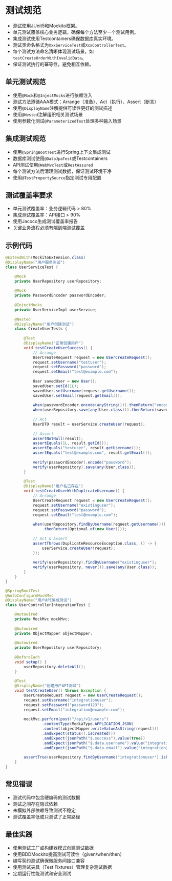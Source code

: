 # 测试规范

- 测试使用JUnit5和Mockito框架。
- 单元测试覆盖核心业务逻辑，确保每个方法至少一个测试用例。
- 集成测试使用Testcontainers确保数据库真实环境。
- 测试类命名格式为`XxxServiceTest`或`XxxControllerTest`。
- 每个测试方法命名清晰体现测试场景，如`testCreateOrderWithInvalidData`。
- 保证测试执行的幂等性，避免相互依赖。

## 单元测试规范
- 使用`@Mock`和`@InjectMocks`进行依赖注入
- 测试方法遵循AAA模式：Arrange（准备）、Act（执行）、Assert（断言）
- 使用`@DisplayName`注解提供可读性更好的测试描述
- 使用`@Nested`注解组织相关测试场景
- 使用参数化测试`@ParameterizedTest`处理多种输入场景

## 集成测试规范
- 使用`@SpringBootTest`进行Spring上下文集成测试
- 数据库测试使用`@DataJpaTest`或Testcontainers
- API测试使用`@WebMvcTest`或`RestAssured`
- 每个测试方法后清理测试数据，保证测试环境干净
- 使用`@TestPropertySource`指定测试专用配置

## 测试覆盖率要求
- 单元测试覆盖率：业务逻辑代码 > 80%
- 集成测试覆盖率：API接口 > 90%
- 使用Jacoco生成测试覆盖率报告
- 关键业务流程必须有端到端测试覆盖

## 示例代码
```java
@ExtendWith(MockitoExtension.class)
@DisplayName("用户服务测试")
class UserServiceTest {

    @Mock
    private UserRepository userRepository;
    
    @Mock
    private PasswordEncoder passwordEncoder;
    
    @InjectMocks
    private UserServiceImpl userService;
    
    @Nested
    @DisplayName("用户创建测试")
    class CreateUserTests {
        
        @Test
        @DisplayName("正常创建用户")
        void testCreateUserSuccess() {
            // Arrange
            UserCreateRequest request = new UserCreateRequest();
            request.setUsername("testuser");
            request.setPassword("password");
            request.setEmail("test@example.com");
            
            User savedUser = new User();
            savedUser.setId(1L);
            savedUser.setUsername(request.getUsername());
            savedUser.setEmail(request.getEmail());
            
            when(passwordEncoder.encode(anyString())).thenReturn("encodedPassword");
            when(userRepository.save(any(User.class))).thenReturn(savedUser);
            
            // Act
            UserDTO result = userService.createUser(request);
            
            // Assert
            assertNotNull(result);
            assertEquals(1L, result.getId());
            assertEquals("testuser", result.getUsername());
            assertEquals("test@example.com", result.getEmail());
            
            verify(passwordEncoder).encode("password");
            verify(userRepository).save(any(User.class));
        }
        
        @Test
        @DisplayName("用户名已存在")
        void testCreateUserWithDuplicateUsername() {
            // Arrange
            UserCreateRequest request = new UserCreateRequest();
            request.setUsername("existinguser");
            request.setPassword("password");
            request.setEmail("test@example.com");
            
            when(userRepository.findByUsername(request.getUsername()))
                .thenReturn(Optional.of(new User()));
            
            // Act & Assert
            assertThrows(DuplicateResourceException.class, () -> {
                userService.createUser(request);
            });
            
            verify(userRepository).findByUsername("existinguser");
            verify(userRepository, never()).save(any(User.class));
        }
    }
}

@SpringBootTest
@AutoConfigureMockMvc
@DisplayName("用户API集成测试")
class UserControllerIntegrationTest {

    @Autowired
    private MockMvc mockMvc;
    
    @Autowired
    private ObjectMapper objectMapper;
    
    @Autowired
    private UserRepository userRepository;
    
    @BeforeEach
    void setup() {
        userRepository.deleteAll();
    }
    
    @Test
    @DisplayName("创建用户API测试")
    void testCreateUser() throws Exception {
        UserCreateRequest request = new UserCreateRequest();
        request.setUsername("integrationuser");
        request.setPassword("password123");
        request.setEmail("integration@example.com");
        
        mockMvc.perform(post("/api/v1/users")
                .contentType(MediaType.APPLICATION_JSON)
                .content(objectMapper.writeValueAsString(request)))
                .andExpect(status().isCreated())
                .andExpect(jsonPath("$.success").value(true))
                .andExpect(jsonPath("$.data.username").value("integrationuser"))
                .andExpect(jsonPath("$.data.email").value("integration@example.com"));
                
        assertTrue(userRepository.findByUsername("integrationuser").isPresent());
    }
}
```

## 常见错误
- 测试代码中包含硬编码的测试数据
- 测试之间存在隐式依赖
- 未模拟外部依赖导致测试不稳定
- 测试覆盖率低或只测试了正常路径

## 最佳实践
- 使用测试工厂或构建器模式创建测试数据
- 使用BDDMockito提高测试可读性（given/when/then）
- 编写契约测试确保微服务间接口兼容
- 使用测试夹具（Test Fixtures）管理复杂测试数据
- 定期运行性能测试和安全测试 